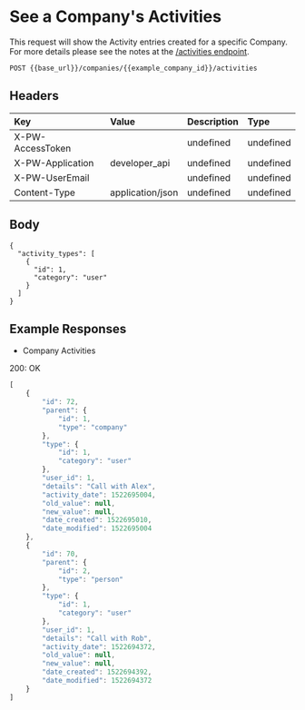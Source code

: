 # See a Company's Activities

This request will show the Activity entries created for a specific Company. For more details please see the notes at the [/activities endpoint](https://dev.prosperworks.com).

`POST {{base_url}}/companies/{{example_company_id}}/activities`

## Headers

| Key | Value | Description | Type |
| :--- | :--- | :--- | :--- |
| X-PW-AccessToken |  | undefined | undefined |
| X-PW-Application | developer\_api | undefined | undefined |
| X-PW-UserEmail |  | undefined | undefined |
| Content-Type | application/json | undefined | undefined |

## Body

```text
{
  "activity_types": [
    {
      "id": 1,
      "category": "user"
    }
  ]
}
```

## Example Responses

* Company Activities

200: OK

```javascript
[
    {
        "id": 72,
        "parent": {
            "id": 1,
            "type": "company"
        },
        "type": {
            "id": 1,
            "category": "user"
        },
        "user_id": 1,
        "details": "Call with Alex",
        "activity_date": 1522695004,
        "old_value": null,
        "new_value": null,
        "date_created": 1522695010,
        "date_modified": 1522695004
    },
    {
        "id": 70,
        "parent": {
            "id": 2,
            "type": "person"
        },
        "type": {
            "id": 1,
            "category": "user"
        },
        "user_id": 1,
        "details": "Call with Rob",
        "activity_date": 1522694372,
        "old_value": null,
        "new_value": null,
        "date_created": 1522694392,
        "date_modified": 1522694372
    }
]
```

